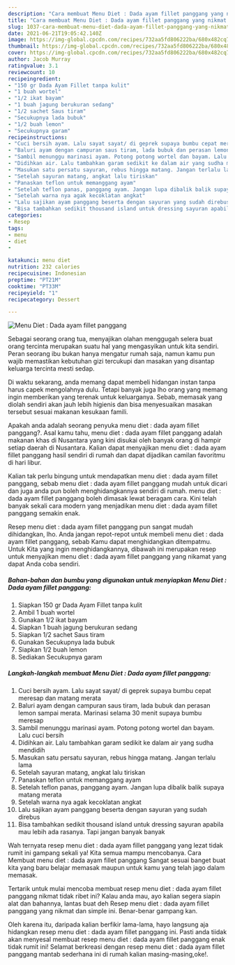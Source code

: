 ```yaml
---
description: "Cara membuat Menu Diet : Dada ayam fillet panggang yang nikmat dan Mudah Dibuat"
title: "Cara membuat Menu Diet : Dada ayam fillet panggang yang nikmat dan Mudah Dibuat"
slug: 1037-cara-membuat-menu-diet-dada-ayam-fillet-panggang-yang-nikmat-dan-mudah-dibuat
date: 2021-06-21T19:05:42.140Z
image: https://img-global.cpcdn.com/recipes/732aa5fd806222ba/680x482cq70/menu-diet-dada-ayam-fillet-panggang-foto-resep-utama.jpg
thumbnail: https://img-global.cpcdn.com/recipes/732aa5fd806222ba/680x482cq70/menu-diet-dada-ayam-fillet-panggang-foto-resep-utama.jpg
cover: https://img-global.cpcdn.com/recipes/732aa5fd806222ba/680x482cq70/menu-diet-dada-ayam-fillet-panggang-foto-resep-utama.jpg
author: Jacob Murray
ratingvalue: 3.1
reviewcount: 10
recipeingredient:
- "150 gr Dada Ayam Fillet tanpa kulit"
- "1 buah wortel"
- "1/2 ikat bayam"
- "1 buah jagung berukuran sedang"
- "1/2 sachet Saus tiram"
- "Secukupnya lada bubuk"
- "1/2 buah lemon"
- "Secukupnya garam"
recipeinstructions:
- "Cuci bersih ayam. Lalu sayat sayat/ di geprek supaya bumbu cepat meresap dan matang merata"
- "Baluri ayam dengan campuran saus tiram, lada bubuk dan perasan lemon sampai merata. Marinasi selama 30 menit supaya bumbu meresap"
- "Sambil menunggu marinasi ayam. Potong potong wortel dan bayam. Lalu cuci bersih"
- "Didihkan air. Lalu tambahkan garam sedikit ke dalam air yang sudha mendidih"
- "Masukan satu persatu sayuran, rebus hingga matang. Jangan terlalu lama"
- "Setelah sayuran matang, angkat lalu tiriskan"
- "Panaskan teflon untuk memanggang ayam"
- "Setelah teflon panas, panggang ayam. Jangan lupa dibalik balik supaya matang merata"
- "Setelah warna nya agak kecoklatan angkat"
- "Lalu sajikan ayam panggang beserta dengan sayuran yang sudah direbus"
- "Bisa tambahkan sedikit thousand island untuk dressing sayuran apabila mau lebih ada rasanya. Tapi jangan banyak banyak"
categories:
- Resep
tags:
- menu
- diet
- 

katakunci: menu diet  
nutrition: 232 calories
recipecuisine: Indonesian
preptime: "PT21M"
cooktime: "PT33M"
recipeyield: "1"
recipecategory: Dessert

---
```



![Menu Diet : Dada ayam fillet panggang](https://img-global.cpcdn.com/recipes/732aa5fd806222ba/680x482cq70/menu-diet-dada-ayam-fillet-panggang-foto-resep-utama.jpg)

Sebagai seorang orang tua, menyajikan olahan menggugah selera buat orang tercinta merupakan suatu hal yang mengasyikan untuk kita sendiri. Peran seorang ibu bukan hanya mengatur rumah saja, namun kamu pun wajib memastikan kebutuhan gizi tercukupi dan masakan yang disantap keluarga tercinta mesti sedap.

Di waktu  sekarang, anda memang dapat membeli hidangan instan tanpa harus capek mengolahnya dulu. Tetapi banyak juga lho orang yang memang ingin memberikan yang terenak untuk keluarganya. Sebab, memasak yang diolah sendiri akan jauh lebih higienis dan bisa menyesuaikan masakan tersebut sesuai makanan kesukaan famili. 



Apakah anda adalah seorang penyuka menu diet : dada ayam fillet panggang?. Asal kamu tahu, menu diet : dada ayam fillet panggang adalah makanan khas di Nusantara yang kini disukai oleh banyak orang di hampir setiap daerah di Nusantara. Kalian dapat menyajikan menu diet : dada ayam fillet panggang hasil sendiri di rumah dan dapat dijadikan camilan favoritmu di hari libur.

Kalian tak perlu bingung untuk mendapatkan menu diet : dada ayam fillet panggang, sebab menu diet : dada ayam fillet panggang mudah untuk dicari dan juga anda pun boleh menghidangkannya sendiri di rumah. menu diet : dada ayam fillet panggang boleh dimasak lewat beragam cara. Kini telah banyak sekali cara modern yang menjadikan menu diet : dada ayam fillet panggang semakin enak.

Resep menu diet : dada ayam fillet panggang pun sangat mudah dihidangkan, lho. Anda jangan repot-repot untuk membeli menu diet : dada ayam fillet panggang, sebab Kamu dapat menghidangkan ditempatmu. Untuk Kita yang ingin menghidangkannya, dibawah ini merupakan resep untuk menyajikan menu diet : dada ayam fillet panggang yang nikamat yang dapat Anda coba sendiri.

<!--inarticleads1-->

##### Bahan-bahan dan bumbu yang digunakan untuk menyiapkan Menu Diet : Dada ayam fillet panggang:

1. Siapkan 150 gr Dada Ayam Fillet tanpa kulit
1. Ambil 1 buah wortel
1. Gunakan 1/2 ikat bayam
1. Siapkan 1 buah jagung berukuran sedang
1. Siapkan 1/2 sachet Saus tiram
1. Gunakan Secukupnya lada bubuk
1. Siapkan 1/2 buah lemon
1. Sediakan Secukupnya garam




<!--inarticleads2-->

##### Langkah-langkah membuat Menu Diet : Dada ayam fillet panggang:

1. Cuci bersih ayam. Lalu sayat sayat/ di geprek supaya bumbu cepat meresap dan matang merata
1. Baluri ayam dengan campuran saus tiram, lada bubuk dan perasan lemon sampai merata. Marinasi selama 30 menit supaya bumbu meresap
1. Sambil menunggu marinasi ayam. Potong potong wortel dan bayam. Lalu cuci bersih
1. Didihkan air. Lalu tambahkan garam sedikit ke dalam air yang sudha mendidih
1. Masukan satu persatu sayuran, rebus hingga matang. Jangan terlalu lama
1. Setelah sayuran matang, angkat lalu tiriskan
1. Panaskan teflon untuk memanggang ayam
1. Setelah teflon panas, panggang ayam. Jangan lupa dibalik balik supaya matang merata
1. Setelah warna nya agak kecoklatan angkat
1. Lalu sajikan ayam panggang beserta dengan sayuran yang sudah direbus
1. Bisa tambahkan sedikit thousand island untuk dressing sayuran apabila mau lebih ada rasanya. Tapi jangan banyak banyak




Wah ternyata resep menu diet : dada ayam fillet panggang yang lezat tidak rumit ini gampang sekali ya! Kita semua mampu mencobanya. Cara Membuat menu diet : dada ayam fillet panggang Sangat sesuai banget buat kita yang baru belajar memasak maupun untuk kamu yang telah jago dalam memasak.

Tertarik untuk mulai mencoba membuat resep menu diet : dada ayam fillet panggang nikmat tidak ribet ini? Kalau anda mau, ayo kalian segera siapin alat dan bahannya, lantas buat deh Resep menu diet : dada ayam fillet panggang yang nikmat dan simple ini. Benar-benar gampang kan. 

Oleh karena itu, daripada kalian berfikir lama-lama, hayo langsung aja hidangkan resep menu diet : dada ayam fillet panggang ini. Pasti anda tiidak akan menyesal membuat resep menu diet : dada ayam fillet panggang enak tidak rumit ini! Selamat berkreasi dengan resep menu diet : dada ayam fillet panggang mantab sederhana ini di rumah kalian masing-masing,oke!.


